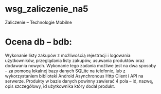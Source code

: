 # wsg_zaliczenie_na5
Zaliczenie – Technologie Mobilne

# Ocena db – bdb:
Wykonanie listy zakupów z możliwością rejestracji i logowania użytkowników, przeglądania listy zakupów, usuwania produktów oraz dodawania nowych. Wykonanie tego zadania możliwe jest na dwa sposoby – za pomocą lokalnej bazy danych SQLite na telefonie, lub z wykorzystaniem biblioteki Android Asynchronous Http Client i API na serwerze. Produkty w bazie danych powinny zawierać 4 pola – id, nazwę, opis szczegółowy, id użytkownika który dodał produkt.
